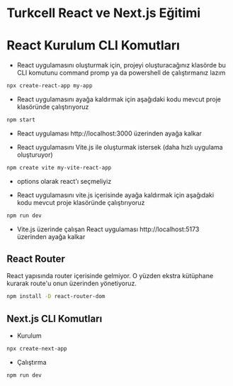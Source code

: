 # Turkcell React ve Next.js Eğitimi

# React Kurulum CLI Komutları
- React uygulamasını oluşturmak için, projeyi oluşturacağınız klasörde bu CLI komutunu command promp ya da powershell de çalıştırmanız lazım
```bash
npx create-react-app my-app 
```

- React uygulamasını ayağa kaldırmak için aşağıdaki kodu mevcut proje klasöründe çalıştırıyoruz
```bash
npm start
```

- React uygulaması http://localhost:3000 üzerinden ayağa kalkar

- React uygulamasını Vite.js ile oluşturmak istersek (daha hızlı uygulama oluşturuyor)
```bash
npm create vite my-vite-react-app
```
- options olarak react'ı seçmeliyiz

- React uygulamasını vite.js içerisinde ayağa kaldırmak için aşağıdaki kodu mevcut proje klasöründe çalıştırıyoruz
```bash
npm run dev
```

- Vite.js üzerinde çalışan React uygulaması http://localhost:5173 üzerinden ayağa kalkar


## React Router
React yapısında router içerisinde gelmiyor. O yüzden ekstra kütüphane kurarak route'u onun üzerinden yönetiyoruz.

```bash
npm install -D react-router-dom
```

## Next.js CLI Komutları

- Kurulum
```bash
npx create-next-app
```

- Çalıştırma
```bash
npm run dev
```